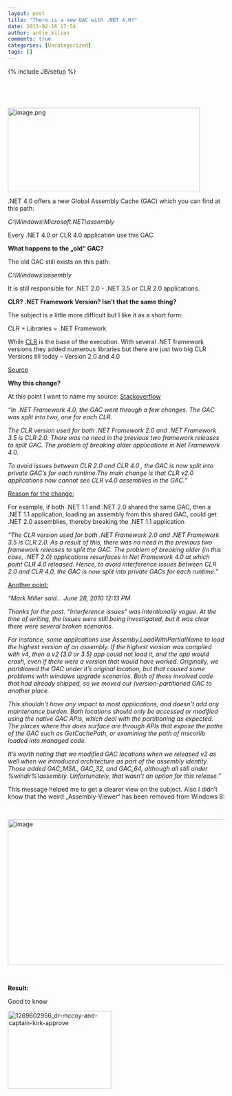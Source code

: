 ```yaml
---
layout: post
title: "There is a new GAC with .NET 4.0?"
date: 2013-02-16 17:54
author: antje.kilian
comments: true
categories: [Uncategorized]
tags: []
---
```

{% include JB/setup %}
<p>&nbsp; <p>&nbsp; <p><img style="background-image: none; border-bottom: 0px; border-left: 0px; padding-left: 0px; padding-right: 0px; border-top: 0px; border-right: 0px; padding-top: 0px" title="image.png" border="0" alt="image.png" src="http://code-inside.de/blog/wp-content/uploads/image1764-446x194.png" width="446" height="194"> <p>.NET 4.0 offers a new Global Assembly Cache (GAC) which you can find at this path:  <p><em>C:\Windows\Microsoft.NET\assembly</em> <p>Every .NET 4.0 or CLR 4.0 application use this GAC.  <p><b>What happens to the „old“ GAC?</b> <p>The old GAC still exists on this path: <p><em>C:\Windows\assembly</em> <p>It is still responsible for .NET 2.0 - .NET 3.5 or CLR 2.0 applications.  <p><b></b> <p><b>CLR? .NET Framework Version? Isn’t that the same thing? </b> <p>The subject is a little more difficult but I like it as a short form: <p>CLR + Libraries = .NET Framework <p>While <a href="http://en.wikipedia.org/wiki/Common_Language_Runtime">CLR</a> is the base of the execution. With several .NET framework versions they added numerous libraries but there are just two big CLR Versions till today – Version 2.0 and 4.0  <p><a href="http://blogs.msdn.com/b/karinm/archive/2008/11/11/what-s-the-difference-between-clr-and-net-framework.aspx">Source</a> <p><b></b> <p><b>Why this change?</b> <p>At this point I want to name my source: <a href="http://stackoverflow.com/questions/2660355/net-4-0-has-a-new-gac-why">Stackoverflow</a>  <p><em>“In .NET Framework 4.0, the GAC went through a few changes. The GAC was split into two, one for each CLR.</em> <p><em>The CLR version used for both .NET Framework 2.0 and .NET Framework 3.5 is CLR 2.0. There was no need in the previous two framework releases to split GAC. The problem of breaking older applications in Net Framework 4.0.</em> <p><em>To avoid issues between CLR 2.0 and CLR 4.0 , the GAC is now split into private GAC’s for each runtime.The main change is that CLR v2.0 applications now cannot see CLR v4.0 assemblies in the GAC.”</em> <p><u>Reason for the change:</u> <p>For example, if both .NET 1.1 and .NET 2.0 shared the same GAC, then a .NET 1.1 application, loading an assembly from this shared GAC, could get .NET 2.0 assemblies, thereby breaking the .NET 1.1 application <p><em>“The CLR version used for both .NET Framework 2.0 and .NET Framework 3.5 is CLR 2.0. As a result of this, there was no need in the previous two framework releases to split the GAC. The problem of breaking older (in this case, .NET 2.0) applications resurfaces in Net Framework 4.0 at which point CLR 4.0 released. Hence, to avoid interference issues between CLR 2.0 and CLR 4.0, the GAC is now split into private GACs for each runtime.”</em> <p><u>Another point:</u> <p><em>“Mark Miller said… June 28, 2010 12:13 PM</em> <p><em>Thanks for the post. “Interference issues” was intentionally vague. At the time of writing, the issues were still being investigated, but it was clear there were several broken scenarios.</em> <p><em>For instance, some applications use Assemby.LoadWithPartialName to load the highest version of an assembly. If the highest version was compiled with v4, then a v2 (3.0 or 3.5) app could not load it, and the app would crash, even if there were a version that would have worked. Originally, we partitioned the GAC under it’s original location, but that caused some problems with windows upgrade scenarios. Both of these involved code that had already shipped, so we moved our (version-partitioned GAC to another place.</em> <p><em>This shouldn’t have any impact to most applications, and doesn’t add any maintenance burden. Both locations should only be accessed or modified using the native GAC APIs, which deal with the partitioning as expected. The places where this does surface are through APIs that expose the paths of the GAC such as GetCachePath, or examining the path of mscorlib loaded into managed code.</em> <p><em>It’s worth noting that we modified GAC locations when we released v2 as well when we introduced architecture as part of the assembly identity. Those added GAC_MSIL, GAC_32, and GAC_64, although all still under %windir%\assembly. Unfortunately, that wasn’t an option for this release.”</em> <p>This message helped me to get a clearer view on the subject. Also I didn’t know that the weird „Assembly-Viewer“ has been removed from Windows 8: <p><b></b>&nbsp; <p><img title="image" border="0" alt="image" src="http://code-inside.de/blog/wp-content/uploads/image_thumb916.png" width="571" height="338"><b></b> <p><b></b>&nbsp; <p><b>Result:</b> <p>Good to know    <p><a href="http://code-inside.de/blog-in/wp-content/uploads/1269602956_dr-mccoy-and-captain-kirk-approve.gif"><img style="display: inline" title="1269602956_dr-mccoy-and-captain-kirk-approve" alt="1269602956_dr-mccoy-and-captain-kirk-approve" src="http://code-inside.de/blog-in/wp-content/uploads/1269602956_dr-mccoy-and-captain-kirk-approve_thumb.gif" width="240" height="181"></a></p>
